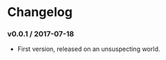 Changelog
=========

### v0.0.1 / 2017-07-18

  - First version, released on an unsuspecting world.
